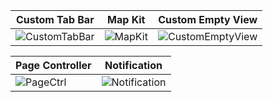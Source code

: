 | Custom Tab Bar | Map Kit | Custom Empty View |
|----------------|---------|-------------------|
|![CustomTabBar](https://user-images.githubusercontent.com/38347138/127751326-edd3594e-8976-435a-b2fc-d3f4809d27a3.gif)|![MapKit](https://user-images.githubusercontent.com/38347138/127762816-525b6d75-f721-4aa0-a5e6-af2baaac8cbe.gif)|![CustomEmptyView](https://user-images.githubusercontent.com/38347138/127927359-f6ecf83d-b472-4a40-afeb-8a0a79de4cd1.gif)

| Page Controller | Notification |
|-----------------|--------------|
|![PageCtrl](https://user-images.githubusercontent.com/38347138/127873250-34aeb9cd-b623-460a-ae50-4c563c5c15e6.gif)|![Notification](https://user-images.githubusercontent.com/38347138/127895779-4e560215-d40d-4efe-8d43-2b3ae0d3f79c.gif)
